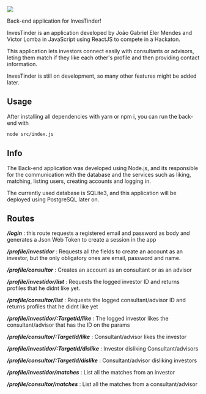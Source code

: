![](https://i.imgur.com/9jz2SKD.png)

Back-end application for InvesTinder!

InvesTinder is an application developed by João Gabriel Eler Mendes and Victor Lomba in JavaScript using ReactJS to compete in a Hackaton.

This application lets investors connect easily with consultants or advisors, leting them match if they like each other's profile and then providing contact information.

InvesTinder is still on development, so many other features might be added later.

## Usage

After installing all dependencies with yarn or npm i, you can run the back-end with

```bash
node src/index.js
```

## Info

The Back-end application was developed using Node.js, and its responsible for the communication with the database and the services such
as liking, matching, listing users, creating accounts and logging in.

The currently used database is SQLite3, and this application will be deployed using PostgreSQL later on. 

## Routes 

***/login*** : this route requests a registered email and password as body and generates a Json Web Token to create a session in the app

***/profile/investidor*** : Requests all the fields to create an account as an investor, but the only obligatory ones are email, password and name.

***/profile/consultor*** : Creates an account as an consultant or as an advisor

***/profile/investidor/list*** : Requests the logged investor ID and returns profiles that he didnt like yet.

***/profile/consultor/list*** : Requests the logged consultant/advisor ID and returns profiles that he didnt like yet

***/profile/investidor/:TargetId/like*** : The logged investor likes the consultant/advisor that has the ID on the params

***/profile/consultor/:TargetId/like*** : Consultant/advisor likes the investor

***/profile/investidor/:TargetId/dislike*** : Investor disliking Consultant/advisors

***/profile/consultor/:TargetId/dislike*** : Consultant/advisor disliking investors

***/profile/investidor/matches*** : List all the matches from an investor

***/profile/consultor/matches*** : List all the matches from a consultant/advisor
